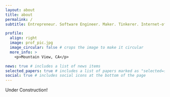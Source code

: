 ```yaml
---
layout: about
title: about
permalink: /
subtitle: Entrepreneur. Software Engineer. Maker. Tinkerer. Internet-of-things addict.

profile:
  align: right
  image: prof_pic.jpg
  image_circular: false # crops the image to make it circular
  more_info: >
    <p>Mountain View, CA</p>

news: true # includes a list of news items
selected_papers: true # includes a list of papers marked as "selected={true}"
social: true # includes social icons at the bottom of the page
---
```


Under Construction!
